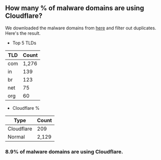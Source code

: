 ## How many % of malware domains are using Cloudflare?


We downloaded the malware domains from [here](https://urlhaus.abuse.ch) and filter out duplicates.
Here's the result.


[//]: # (start replacement)


- Top 5 TLDs

| TLD | Count |
| --- | --- |
| com | 1,276 |
| in | 139 |
| br | 123 |
| net | 75 |
| org | 60 |


- Cloudflare %

| Type | Count |
| --- | --- |
| Cloudflare | 209 |
| Normal | 2,129 |


### 8.9% of malware domains are using Cloudflare.
